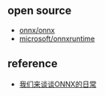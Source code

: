 ## open source

- [onnx/onnx](https://github.com/onnx/onnx)
- [microsoft/onnxruntime](https://github.com/Microsoft/onnxruntime)

## reference

- [我们来谈谈ONNX的日常](https://oldpan.me/archives/talk-about-onnx)

